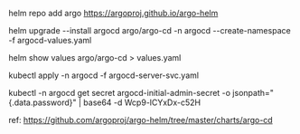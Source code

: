 helm repo add argo https://argoproj.github.io/argo-helm

helm upgrade --install argocd argo/argo-cd -n argocd --create-namespace -f argocd-values.yaml

helm show values argo/argo-cd > values.yaml

kubectl apply -n argocd -f argocd-server-svc.yaml

kubectl -n argocd get secret argocd-initial-admin-secret -o jsonpath="{.data.password}" | base64 -d
Wcp9-lCYxDx-c52H


ref:
https://github.com/argoproj/argo-helm/tree/master/charts/argo-cd